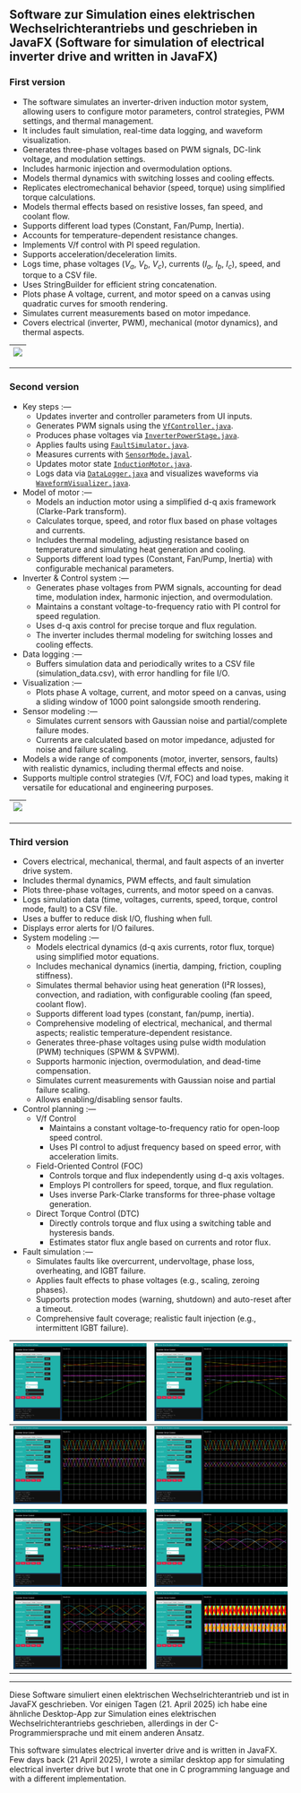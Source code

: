 ## Software zur Simulation eines elektrischen Wechselrichterantriebs und geschrieben in JavaFX (Software for simulation of electrical inverter drive and written in JavaFX)

### First version
* The software simulates an inverter-driven induction motor system, allowing users to configure motor parameters, control strategies, PWM settings, and thermal management.
* It includes fault simulation, real-time data logging, and waveform visualization.
* Generates three-phase voltages based on PWM signals, DC-link voltage, and modulation settings.
* Includes harmonic injection and overmodulation options.
* Models thermal dynamics with switching losses and cooling effects.
* Replicates electromechanical behavior (speed, torque) using simplified torque calculations.
* Models thermal effects based on resistive losses, fan speed, and coolant flow.
* Supports different load types (Constant, Fan/Pump, Inertia).
* Accounts for temperature-dependent resistance changes.
* Implements V/f control with PI speed regulation.
* Supports acceleration/deceleration limits.
* Logs time, phase voltages ($V_a$, $V_b$, $V_c$), currents ($I_a$, $I_b$, $I_c$), speed, and torque to a CSV file.
* Uses StringBuilder for efficient string concatenation.
* Plots phase A voltage, current, and motor speed on a canvas using quadratic curves for smooth rendering.
* Simulates current measurements based on motor impedance.
* Covers electrical (inverter, PWM), mechanical (motor dynamics), and thermal aspects.

| ![](https://github.com/KMORaza/Inverter-Drive_Simulation_Software/blob/main/Version%201/src/screenshot.png?raw=true) |
|----------------------------------------------------------------------------------------------------------------------|

---

### Second version
* Key steps :—
  * Updates inverter and controller parameters from UI inputs.
  * Generates PWM signals using the [`VfController.java`](https://github.com/KMORaza/Inverter-Drive_Simulation_Software/blob/main/Version%202/src/main/java/inverter_drive/simulation/software/VfController.java).
  * Produces phase voltages via [`InverterPowerStage.java`](https://github.com/KMORaza/Inverter-Drive_Simulation_Software/blob/main/Version%202/src/main/java/inverter_drive/simulation/software/InverterPowerStage.java).
  * Applies faults using [`FaultSimulator.java`](https://github.com/KMORaza/Inverter-Drive_Simulation_Software/blob/main/Version%202/src/main/java/inverter_drive/simulation/software/FaultSimulator.java).
  * Measures currents with [`SensorMode.javal`](https://github.com/KMORaza/Inverter-Drive_Simulation_Software/blob/main/Version%202/src/main/java/inverter_drive/simulation/software/SensorModel.java).
  * Updates motor state [`InductionMotor.java`](https://github.com/KMORaza/Inverter-Drive_Simulation_Software/blob/main/Version%202/src/main/java/inverter_drive/simulation/software/InductionMotor.java).
  * Logs data via [`DataLogger.java`](https://github.com/KMORaza/Inverter-Drive_Simulation_Software/blob/main/Version%202/src/main/java/inverter_drive/simulation/software/DataLogger.java) and visualizes waveforms via [`WaveformVisualizer.java`](https://github.com/KMORaza/Inverter-Drive_Simulation_Software/blob/main/Version%202/src/main/java/inverter_drive/simulation/software/WaveformVisualizer.java).
* Model of motor :—
  * Models an induction motor using a simplified d-q axis framework (Clarke-Park transform).
  * Calculates torque, speed, and rotor flux based on phase voltages and currents.
  * Includes thermal modeling, adjusting resistance based on temperature and simulating heat generation and cooling.
  * Supports different load types (Constant, Fan/Pump, Inertia) with configurable mechanical parameters.
* Inverter & Control system :—
  * Generates phase voltages from PWM signals, accounting for dead time, modulation index, harmonic injection, and overmodulation.
  * Maintains a constant voltage-to-frequency ratio with PI control for speed regulation.
  * Uses d-q axis control for precise torque and flux regulation.
  * The inverter includes thermal modeling for switching losses and cooling effects.
* Data logging :—
  * Buffers simulation data and periodically writes to a CSV file (simulation_data.csv), with error handling for file I/O.
* Visualization :—
  * Plots phase A voltage, current, and motor speed on a canvas, using a sliding window of 1000 point salongside smooth rendering.
* Sensor modeling :—
  * Simulates current sensors with Gaussian noise and partial/complete failure modes.
  * Currents are calculated based on motor impedance, adjusted for noise and failure scaling.
* Models a wide range of components (motor, inverter, sensors, faults) with realistic dynamics, including thermal effects and noise.
* Supports multiple control strategies (V/f, FOC) and load types, making it versatile for educational and engineering purposes.

| ![](https://github.com/KMORaza/Inverter-Drive_Simulation_Software/blob/main/Version%202/src/screenshot.png?raw=true) |
|----------------------------------------------------------------------------------------------------------------------|

---

### Third version
* Covers electrical, mechanical, thermal, and fault aspects of an inverter drive system.
* Includes thermal dynamics, PWM effects, and fault simulation
* Plots three-phase voltages, currents, and motor speed on a canvas.
* Logs simulation data (time, voltages, currents, speed, torque, control mode, fault) to a CSV file.
* Uses a buffer to reduce disk I/O, flushing when full.
* Displays error alerts for I/O failures.
* System modeling :—
  * Models electrical dynamics (d-q axis currents, rotor flux, torque) using simplified motor equations.
  * Includes mechanical dynamics (inertia, damping, friction, coupling stiffness).
  * Simulates thermal behavior using heat generation (I²R losses), convection, and radiation, with configurable cooling (fan speed, coolant flow).
  * Supports different load types (constant, fan/pump, inertia).
  * Comprehensive modeling of electrical, mechanical, and thermal aspects; realistic temperature-dependent resistance.
  * Generates three-phase voltages using pulse width modulation (PWM) techniques (SPWM & SVPWM).
  * Supports harmonic injection, overmodulation, and dead-time compensation.
  * Simulates current measurements with Gaussian noise and partial failure scaling.
  * Allows enabling/disabling sensor faults.
* Control planning :—
  * V/f Control
    * Maintains a constant voltage-to-frequency ratio for open-loop speed control.
    * Uses PI control to adjust frequency based on speed error, with acceleration limits.
  * Field-Oriented Control (FOC)
    * Controls torque and flux independently using d-q axis voltages.
    * Employs PI controllers for speed, torque, and flux regulation.
    * Uses inverse Park-Clarke transforms for three-phase voltage generation.
  * Direct Torque Control (DTC)
    * Directly controls torque and flux using a switching table and hysteresis bands.
    * Estimates stator flux angle based on currents and rotor flux.
* Fault simulation :—
  * Simulates faults like overcurrent, undervoltage, phase loss, overheating, and IGBT failure.
  * Applies fault effects to phase voltages (e.g., scaling, zeroing phases).
  * Supports protection modes (warning, shutdown) and auto-reset after a timeout.
  * Comprehensive fault coverage; realistic fault injection (e.g., intermittent IGBT failure).

| ![](https://github.com/KMORaza/Inverter-Drive_Simulation_Software/blob/main/Version%203/001.png) | ![](https://github.com/KMORaza/Inverter-Drive_Simulation_Software/blob/main/Version%203/002.png) |
|--------------------------------------------------------------------------------------------------|--------------------------------------------------------------------------------------------------|
| ![](https://github.com/KMORaza/Inverter-Drive_Simulation_Software/blob/main/Version%203/003.png) | ![](https://github.com/KMORaza/Inverter-Drive_Simulation_Software/blob/main/Version%203/004.png) |
| ![](https://github.com/KMORaza/Inverter-Drive_Simulation_Software/blob/main/Version%203/005.png) | ![](https://github.com/KMORaza/Inverter-Drive_Simulation_Software/blob/main/Version%203/006.png) |
| ![](https://github.com/KMORaza/Inverter-Drive_Simulation_Software/blob/main/Version%203/007.png) | ![](https://github.com/KMORaza/Inverter-Drive_Simulation_Software/blob/main/Version%203/008.png) |

---

Diese Software simuliert einen elektrischen Wechselrichterantrieb und ist in JavaFX geschrieben.
Vor einigen Tagen (21. April 2025) ich habe eine ähnliche Desktop-App zur Simulation eines elektrischen Wechselrichterantriebs geschrieben, allerdings in der C-Programmiersprache und mit einem anderen Ansatz.

This software simulates electrical inverter drive and is written in JavaFX. 
Few days back (21 April 2025), I wrote a similar desktop app for simulating electrical inverter drive but I wrote that one in C programming language and with a different implementation.
